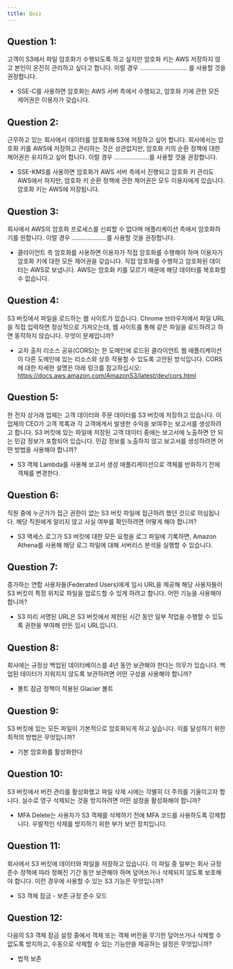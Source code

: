 ```yaml
---
title: Quiz
---
```


## Question 1:

고객이 S3에서 파일 암호화가 수행되도록 하고 싶지만 암호화 키는 AWS 저장하지 않고 본인이 온전히 관리하고 싶다고 합니다. 이럴 경우 ........................... 를 사용할 것을 권장합니다.

- SSE-C를 사용하면 암호화는 AWS 서버 측에서 수행되고, 암호화 키에 관한 모든 제어권은 이용자가 갖습니다.


## Question 2:

근무하고 있는 회사에서 데이터를 암호화해 S3에 저장하고 싶어 합니다. 회사에서는 암호화 키를 AWS에 저장하고 관리하는 것은 상관없지만, 암호화 키의 순환 정책에 대한 제어권은 유지하고 싶어 합니다. 이럴 경우 ....................를 사용할 것을 권장합니다.

- SSE-KMS를 사용하면 암호화가 AWS 서버 측에서 진행되고 암호화 키 관리도 AWS에서 하지만, 암호화 키 순환 정책에 관한 제어권은 모두 이용자에게 있습니다. 암호화 키는 AWS에 저장됩니다.


## Question 3:

회사에서 AWS의 암호화 프로세스를 신뢰할 수 없다며 애플리케이션 측에서 암호화하기를 원합니다. 이럴 경우 ....................를 사용할 것을 권장합니다.

- 클라이언트 측 암호화를 사용하면 이용자가 직접 암호화를 수행해야 하며 이용자가 암호화 키에 대한 모든 제어권을 갖습니다. 직접 암호화를 수행하고 암호화된 데이터는 AWS로 보냅니다. AWS는 암호화 키를 모르기 때문에 해당 데이터를 복호화할 수 없습니다.


## Question 4:

S3 버킷에서 파일을 로드하는 웹 사이트가 있습니다. Chrome 브라우저에서 파일 URL을 직접 입력하면 정상적으로 가져오는데, 웹 사이트를 통해 같은 파일을 로드하려고 하면 동작하지 않습니다. 무엇이 문제입니까?

- 교차 출처 리소스 공유(CORS)는 한 도메인에 로드된 클라이언트 웹 애플리케이션이 다른 도메인에 있는 리소스와 상호 작용할 수 있도록 고안된 방식입니다. CORS에 대한 자세한 설명은 아래 링크를 참고하십시오: https://docs.aws.amazon.com/AmazonS3/latest/dev/cors.html


## Question 5:

한 전자 상거래 업체는 고객 데이터와 주문 데이터를 S3 버킷에 저장하고 있습니다. 이 업체의 CEO가 고객 목록과 각 고객에게서 발생한 수익을 보여주는 보고서를 생성하려고 합니다. S3 버킷에 있는 파일에 저장된 고객 데이터 중에는 보고서에 노출하면 안 되는 민감 정보가 포함되어 있습니다. 민감 정보를 노출하지 않고 보고서를 생성하려면 어떤 방법을 사용해야 합니까?

- S3 객체 Lambda를 사용해 보고서 생성 애플리케이션으로 객체를 반화하기 전에 객체를 변경한다.


## Question 6:

직원 중에 누군가가 접근 권한이 없는 S3 버킷 파일에 접근하려 했던 것으로 의심됩니다. 해당 직원에게 알리지 않고 사실 여부를 확인하려면 어떻게 해야 합니까?

- S3 액세스 로그가 S3 버킷에 대한 모든 요청을 로그 파일에 기록하면, Amazon Athena를 사용해 해당 로그 파일에 대해 서버리스 분석을 실행할 수 있습니다. 


## Question 7:

증가하는 연합 사용자들(Federated Users)에게 임시 URL을 제공해 해당 사용자들이 S3 버킷의 특정 위치로 파일을 업로드할 수 있게 하려고 합니다. 어떤 기능을 사용해야 합니까?

- S3 미리 서명된 URL은 S3 버킷에서 제한된 시간 동안 일부 작업을 수행할 수 있도록 권한을 부여해 만든 임시 URL입니다.


## Question 8:

회사에는 규정상 백업된 데이터베이스를 4년 동안 보관해야 한다는 의무가 있습니다. 백업된 데이터가 지워지지 않도록 보관하려면 어떤 구성을 사용해야 합니까?

- 볼트 잠금 정책이 적용된 Glacier 볼트


## Question 9:

S3 버킷에 있는 모든 파일이 기본적으로 암호화되게 하고 싶습니다. 이를 달성하기 위한 최적의 방법은 무엇입니까?

- 기본 암호화를 활성화한다


## Question 10:

S3 버킷에서 버전 관리를 활성화했고 파일 삭제 시에는 각별히 더 주의를 기울이고자 합니다. 실수로 영구 삭제되는 것을 방지하려면 어떤 설정을 활성화해야 합니까?

- MFA Delete는 사용자가 S3 객체를 삭제하기 전에 MFA 코드를 사용하도록 강제합니다. 우발적인 삭제를 방지하기 위한 부가 보안 장치입니다.


## Question 11:

회사에서 S3 버킷에 데이터와 파일을 저장하고 있습니다. 이 파일 중 일부는 회사 규정 준수 정책에 따라 정해진 기간 동안 보관해야 하며 덮어쓰거나 삭제되지 않도록 보호해야 합니다. 이런 경우에 사용할 수 있는 S3 기능은 무엇입니까?

- S3 객체 잠금 - 보존 규정 준수 모드


## Question 12:

다음의 S3 객체 잠금 설정 중에서 객체 또는 객체 버전을 무기한 덮어쓰거나 삭제할 수 없도록 방지하고, 수동으로 삭제할 수 있는 기능만을 제공하는 설정은 무엇입니까?

- 법적 보존


